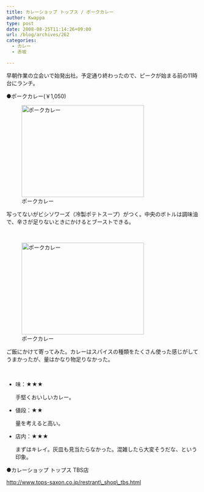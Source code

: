 ```yaml
---
title: カレーショップ トップス / ポークカレー
author: Kwappa
type: post
date: 2008-08-25T11:14:26+09:00
url: /blog/archives/262
categories:
  - カレー
  - 赤坂

---
```

早朝作業の立会いで始発出社。予定通り終わったので、ピークが始まる前の11時台にランチ。
  
●ポークカレー(￥1,050)
  
<figure id="attachment_263" aria-describedby="caption-attachment-263" style="width: 320px" class="wp-caption alignleft"><img class="size-medium wp-image-263" title="ポークカレー" src="/blog/images/2008/11/08-08-25_11-12.jpg" alt="ポークカレー" width="320" height="240" /><figcaption id="caption-attachment-263" class="wp-caption-text">ポークカレー</figcaption></figure>
  
写ってないがビシソワーズ（冷製ポテトスープ）がつく。中央のボトルは調味油で、辛さが足りないときにかけるとブーストできる。
  
<br style="clear:both" />
  
<figure id="attachment_265" aria-describedby="caption-attachment-265" style="width: 320px" class="wp-caption alignright"><img class="size-medium wp-image-265" title="ポークカレー" src="/blog/images/2008/11/08-08-25_11-14.jpg" alt="ポークカレー" width="320" height="240" /><figcaption id="caption-attachment-265" class="wp-caption-text">ポークカレー</figcaption></figure>
  
ご飯にかけて寄ってみた。カレーはスパイスの種類をたくさん使った感じがしてうまかったが、量はかなり物足りなかった。
  
<br style="clear:both" />

  * 味：★★★
  
    手堅くおいしいカレー。
  * 値段：★★
  
    量を考えると高い。
  * 店内：★★★
  
    まずはキレイ。灰皿も見当たらなかった。混雑したら大変そうだな、という印象。

●カレーショップ トップス TBS店
  
http://www.tops-saxon.co.jp/restrant\_shop\_tbs.html

